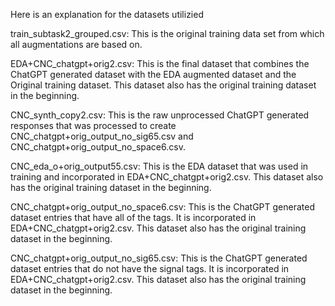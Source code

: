 Here is an explanation for the datasets utilizied

train_subtask2_grouped.csv: This is the original training data set from which all augmentations are based on.


EDA+CNC_chatgpt+orig2.csv: This is the final dataset that combines the ChatGPT generated dataset with the EDA augmented dataset and the Original training dataset. This dataset also has the original training dataset in the beginning.


CNC_synth_copy2.csv: This is the raw unprocessed ChatGPT generated responses that was processed to create CNC_chatgpt+orig_output_no_sig65.csv and CNC_chatgpt+orig_output_no_space6.csv. 


CNC_eda_o+orig_output55.csv: This is the EDA dataset that was used in training and incorporated in EDA+CNC_chatgpt+orig2.csv. This dataset also has the original training dataset in the beginning.


CNC_chatgpt+orig_output_no_space6.csv: This is the ChatGPT generated dataset entries that have all of the tags. It is incorporated in EDA+CNC_chatgpt+orig2.csv. This dataset also has the original training dataset in the beginning.


CNC_chatgpt+orig_output_no_sig65.csv: This is the ChatGPT generated dataset entries that do not have the signal tags. It is incorporated in EDA+CNC_chatgpt+orig2.csv. This dataset also has the original training dataset in the beginning.
